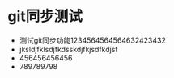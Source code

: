 # git同步测试
- 测试git同步功能1234564564564632423432
- jksldjfklsdjfkdsskdjfkjsdfkdjsf
- 456456456456
- 789789798